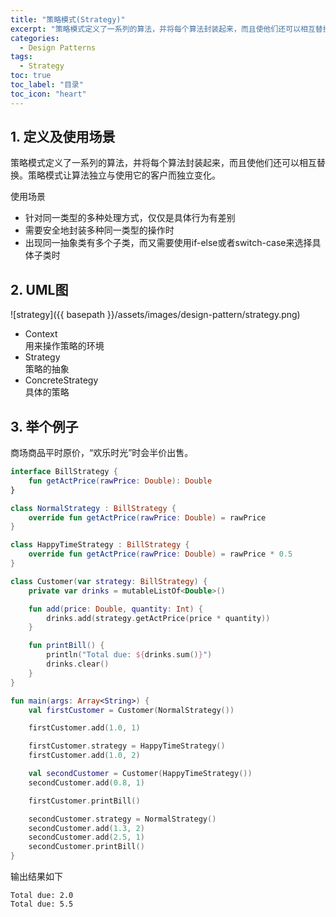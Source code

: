 ```yaml
---
title: "策略模式(Strategy)"
excerpt: "策略模式定义了一系列的算法，并将每个算法封装起来，而且使他们还可以相互替换。策略模式让算法独立与使用它的客户而独立变化"
categories:
  - Design Patterns
tags:
  - Strategy
toc: true
toc_label: "目录"
toc_icon: "heart"
---
```


## 1. 定义及使用场景
策略模式定义了一系列的算法，并将每个算法封装起来，而且使他们还可以相互替换。策略模式让算法独立与使用它的客户而独立变化。

使用场景  
- 针对同一类型的多种处理方式，仅仅是具体行为有差别
- 需要安全地封装多种同一类型的操作时
- 出现同一抽象类有多个子类，而又需要使用if-else或者switch-case来选择具体子类时

## 2. UML图
![strategy]({{ basepath }}/assets/images/design-pattern/strategy.png)

- Context  
  用来操作策略的环境
- Strategy  
  策略的抽象
- ConcreteStrategy  
  具体的策略

## 3. 举个例子
商场商品平时原价，“欢乐时光”时会半价出售。

```kotlin
interface BillStrategy {
    fun getActPrice(rawPrice: Double): Double
}

class NormalStrategy : BillStrategy {
    override fun getActPrice(rawPrice: Double) = rawPrice
}

class HappyTimeStrategy : BillStrategy {
    override fun getActPrice(rawPrice: Double) = rawPrice * 0.5
}

class Customer(var strategy: BillStrategy) {
    private var drinks = mutableListOf<Double>()

    fun add(price: Double, quantity: Int) {
        drinks.add(strategy.getActPrice(price * quantity))
    }

    fun printBill() {
        println("Total due: ${drinks.sum()}")
        drinks.clear()
    }
}

fun main(args: Array<String>) {
    val firstCustomer = Customer(NormalStrategy())

    firstCustomer.add(1.0, 1)

    firstCustomer.strategy = HappyTimeStrategy()
    firstCustomer.add(1.0, 2)

    val secondCustomer = Customer(HappyTimeStrategy())
    secondCustomer.add(0.8, 1)

    firstCustomer.printBill()

    secondCustomer.strategy = NormalStrategy()
    secondCustomer.add(1.3, 2)
    secondCustomer.add(2.5, 1)
    secondCustomer.printBill()
}
```

输出结果如下
```text
Total due: 2.0
Total due: 5.5
```

